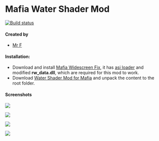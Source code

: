 # Mafia Water Shader Mod

[![Build status](https://ci.appveyor.com/api/projects/status/1hraeky2yvi973lj?svg=true)](https://ci.appveyor.com/project/ThirteenAG/mafiawatershadermod)

#### Created by

- [Mr F](https://github.com/guycalledfrank)

#### Installation:

- Download and install [Mafia Widescreen Fix](https://thirteenag.github.io/wfp#mafia), it has [asi loader](https://github.com/ThirteenAG/Ultimate-ASI-Loader/releases/latest) and modified **rw_data.dll**, which are required for this mod to work.
- Download [Water Shader Mod for Mafia](https://github.com/ThirteenAG/MafiaWaterShaderMod/releases/latest) and unpack the content to the root folder.

#### Screenshots

![](https://i.imgur.com/iRRRPp9.jpg)

![](https://i.imgur.com/pt4M8uC.jpg)

![](https://i.imgur.com/RKD1r1Q.jpg)

![](https://i.imgur.com/XoKxWnA.jpg)
